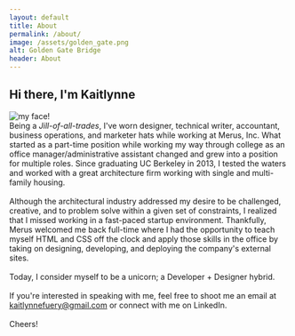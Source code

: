 ```yaml
---
layout: default
title: About
permalink: /about/
image: /assets/golden_gate.png
alt: Golden Gate Bridge
header: About
---
```


## Hi there, I'm Kaitlynne

<div id="kaitlynne" class="col-sm-4">
    <img src="{{ site.baseurl }}/assets/about.jpg" alt="my face!">
</div>

<div class="col-sm-8">
Being a <em>Jill-of-all-trades</em>, I've worn designer, technical writer, accountant, business operations, and marketer hats while working at
Merus, Inc. What started as a part-time position while working my way through college as an office manager/administrative assistant
changed and grew into a position for multiple roles. Since graduating UC Berkeley in 2013, I tested the waters and worked with a
great architecture firm working with single and multi-family housing.
<br><br>
Although the architectural industry addressed my desire to be challenged, creative, and to problem solve within a given set of constraints,
I realized that I missed working in a fast-paced startup environment. Thankfully,
Merus welcomed me back full-time where I had the opportunity to teach myself HTML and CSS off the clock and apply
those skills in the office by taking on designing, developing, and deploying the company's external sites.
<br><br>
Today, I consider myself to be a unicorn; a Developer + Designer hybrid.
<br><br>
If you're interested in speaking with me, feel free to shoot me an email at
<a href="mailto:kaitlynnefuery@gmail.com">kaitlynnefuery@gmail.com</a> or connect with me on LinkedIn.
<br><br>
Cheers!
</div>